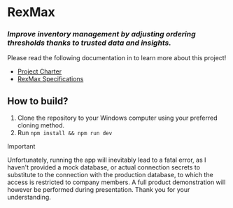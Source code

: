 # RexMax
### *Improve inventory management by adjusting ordering thresholds thanks to trusted data and insights.*

Please read the following documentation in to learn more about this project!
- [Project Charter](https://github.com/mathiskakal/moonshot/blob/4c0d15d1f57055739b8938ce3dd76de7baa3455a/documents/project-charter.md)
- [RexMax Specifications](https://github.com/mathiskakal/moonshot/blob/master/documents/rexmax-specifications.md)

## How to build?

1. Clone the repository to your Windows computer using your preferred cloning method.
2. Run `npm install && npm run dev`

> [!IMPORTANT]
> Unfortunately, running the app will inevitably lead to a fatal error, as I haven't provided a mock database, or actual connection secrets to substitute to the connection with the production database, to which the access is restricted to company members. A full product demonstration will however be performed during presentation. Thank you for your understanding.
